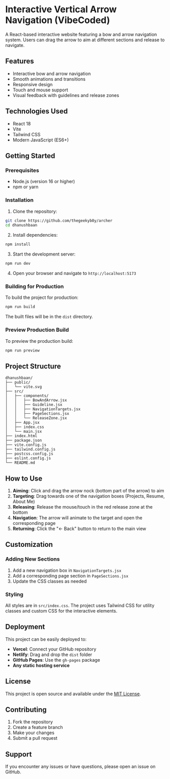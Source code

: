 # Interactive Vertical Arrow Navigation (VibeCoded)


A React-based interactive website featuring a bow and arrow navigation system. Users can drag the arrow to aim at different sections and release to navigate.

## Features

- Interactive bow and arrow navigation
- Smooth animations and transitions
- Responsive design
- Touch and mouse support
- Visual feedback with guidelines and release zones

## Technologies Used

- React 18
- Vite
- Tailwind CSS
- Modern JavaScript (ES6+)

## Getting Started

### Prerequisites

- Node.js (version 16 or higher)
- npm or yarn

### Installation

1. Clone the repository:

```bash
git clone https://github.com/thegeekyb0y/archer
cd dhanushbaan
```

2. Install dependencies:

```bash
npm install
```

3. Start the development server:

```bash
npm run dev
```

4. Open your browser and navigate to `http://localhost:5173`

### Building for Production

To build the project for production:

```bash
npm run build
```

The built files will be in the `dist` directory.

### Preview Production Build

To preview the production build:

```bash
npm run preview
```

## Project Structure

```
dhanushbaan/
├── public/
│   └── vite.svg
├── src/
│   ├── components/
│   │   ├── BowAndArrow.jsx
│   │   ├── Guideline.jsx
│   │   ├── NavigationTargets.jsx
│   │   ├── PageSections.jsx
│   │   └── ReleaseZone.jsx
│   ├── App.jsx
│   ├── index.css
│   └── main.jsx
├── index.html
├── package.json
├── vite.config.js
├── tailwind.config.js
├── postcss.config.js
├── eslint.config.js
└── README.md
```

## How to Use

1. **Aiming**: Click and drag the arrow nock (bottom part of the arrow) to aim
2. **Targeting**: Drag towards one of the navigation boxes (Projects, Resume, About Me)
3. **Releasing**: Release the mouse/touch in the red release zone at the bottom
4. **Navigation**: The arrow will animate to the target and open the corresponding page
5. **Returning**: Click the "← Back" button to return to the main view

## Customization

### Adding New Sections

1. Add a new navigation box in `NavigationTargets.jsx`
2. Add a corresponding page section in `PageSections.jsx`
3. Update the CSS classes as needed

### Styling

All styles are in `src/index.css`. The project uses Tailwind CSS for utility classes and custom CSS for the interactive elements.

## Deployment

This project can be easily deployed to:

- **Vercel**: Connect your GitHub repository
- **Netlify**: Drag and drop the `dist` folder
- **GitHub Pages**: Use the `gh-pages` package
- **Any static hosting service**

## License

This project is open source and available under the [MIT License](LICENSE).

## Contributing

1. Fork the repository
2. Create a feature branch
3. Make your changes
4. Submit a pull request

## Support

If you encounter any issues or have questions, please open an issue on GitHub.
